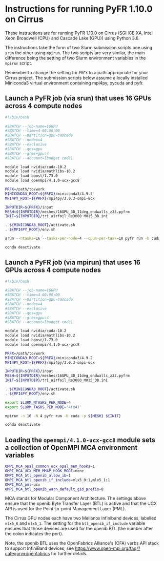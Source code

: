 Instructions for running PyFR 1.10.0 on Cirrus
==============================================

These instructions are for running PyFR 1.10.0 on Cirrus (SGI ICE XA, Intel Xeon Broadwell (CPU) and Cascade Lake (GPU)) using Python 3.8.

The instructions take the form of two Slurm submission scripts one using `srun` the other using `mpirun`.
The two scripts are very similar, the main difference being the setting of two Slurm environment variables in the `mpirun` script.

Remember to change the setting for `PRFX` to a path appropriate for your Cirrus project. The submission scripts below assume a locally installed
Miniconda3 virtual environment containing mpi4py, pycuda and pyfr.


Launch a PyFR job (via srun) that uses 16 GPUs across 4 compute nodes
---------------------------------------------------------------------

```bash
#!/bin/bash
 
#SBATCH --job-name=16GPU
#SBATCH --time=4-00:00:00
#SBATCH --partition=gpu-cascade
#SBATCH --nodes=4
#SBATCH --exclusive
#SBATCH --qos=gpu
#SBATCH --gres=gpu:4
#SBATCH --account=[budget code]

module load nvidia/cuda-10.2
module load nvidia/mathlibs-10.2
module load boost/1.73.0
module load openmpi/4.1.0-ucx-gcc8

PRFX=/path/to/work
MINICONDA3_ROOT=${PRFX}/miniconda3/4.9.2
MPI4PY_ROOT=${PRFX}/mpi4py/3.0.3-ompi-ucx

INPUTDIR=${PRFX}/input
MESH=${INPUTDIR}/meshes/16GPU_3D_11deg_endwalls_z33.pyfrm
INIT=${INPUTDIR}/tri_airfoil_Re3000_M015_3D.ini

. ${MINICONDA3_ROOT}/activate.sh
. ${MPI4PY_ROOT}/env.sh

srun --ntasks=16 --tasks-per-node=4 --cpus-per-task=10 pyfr run -b cuda -p ${MESH} ${INIT}

conda deactivate
```


Launch a PyFR job (via mpirun) that uses 16 GPUs across 4 compute nodes
-----------------------------------------------------------------------

```bash
#!/bin/bash
 
#SBATCH --job-name=16GPU
#SBATCH --time=4-00:00:00
#SBATCH --partition=gpu-cascade
#SBATCH --nodes=4
#SBATCH --exclusive
#SBATCH --qos=gpu
#SBATCH --gres=gpu:4
#SBATCH --account=[budget code]

module load nvidia/cuda-10.2
module load nvidia/mathlibs-10.2
module load boost/1.73.0
module load openmpi/4.1.0-ucx-gcc8

PRFX=/path/to/work
MINICONDA3_ROOT=${PRFX}/miniconda3/4.9.2
MPI4PY_ROOT=${PRFX}/mpi4py/3.0.3-ompi-ucx

INPUTDIR=${PRFX}/input
MESH=${INPUTDIR}/meshes/16GPU_3D_11deg_endwalls_z33.pyfrm
INIT=${INPUTDIR}/tri_airfoil_Re3000_M015_3D.ini

. ${MINICONDA3_ROOT}/activate.sh
. ${MPI4PY_ROOT}/env.sh

export SLURM_NTASKS_PER_NODE=4
export SLURM_TASKS_PER_NODE='4(x4)'

mpirun -n 16 -N 4 pyfr run -b cuda -p ${MESH} ${INIT}

conda deactivate
```


Loading the `openmpi/4.1.0-ucx-gcc8` module sets a collection of OpenMPI MCA environment variables
--------------------------------------------------------------------------------------------------

```bash
OMPI_MCA_opal_common_ucx_opal_mem_hooks=1
OMPI_MCA_UCX_MEM_MMAP_HOOK_MODE=none
OMPI_MCA_btl_openib_allow_ib=1
OMPI_MCA_btl_openib_if_include=mlx5_0:1,mlx5_1:1
OMPI_MCA_pml=ucx
OMPI_MCA_btl_openib_warn_default_gid_prefix=0
```

MCA stands for Modular Component Architecture. The settings above ensure that the openib Byte Transfer Layer (BTL)
is active and that the UCX API is used for the Point-to-point Management Layer (PML).

The Cirrus GPU nodes each have two Mellanox Infiniband devices, labelled `mlx5_0` and `mlx5_1`. The setting for the
`btl_openib_if_include` variable ensures that those devices are used for the openib BTL (the number after the colon
indicates the port).

Note, the openib BTL uses the OpenFabrics Alliance's (OFA) verbs API stack to support InfiniBand devices, see
https://www.open-mpi.org/faq/?category=openfabrics for further details.
